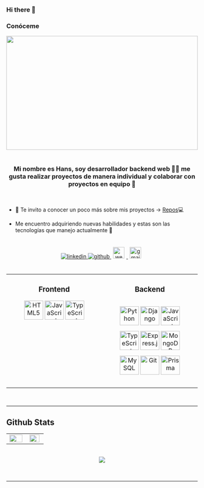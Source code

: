 ### Hi there 👋



### Conóceme  
<div align="center">
<img src="https://rishavanand.github.io/static/images/greetings.gif" align="center" style="width: 100%" height="300"/>
</div>  
  
<br>

### <div align="center">Mi nombre es Hans, soy desarrollador backend web 👨‍💻 me gusta realizar proyectos de manera individual y colaborar con proyectos en equipo 🚀</div>  
  
<br>

- 🔭 Te invito a conocer un poco más sobre mis proyectos -> [Repos](https://github.com/HansUrpay?tab=repositories)💻  
  

- Me encuentro adquiriendo nuevas habilidades y estas son las tecnologías que manejo actualmente 📝  

<br>

<div align="center" >
<a href="https://linkedin.com/in/hans-urpay/" target="_blank">
<img src=https://img.shields.io/badge/linkedin-%231E77B5.svg?&style=for-the-badge&logo=linkedin&logoColor=white alt=linkedin style="margin-bottom: 5px" />
</a>
<a href="https://github.com/HansUrpay" target="_blank">
<img src=https://img.shields.io/badge/github-%2324292e.svg?&style=for-the-badge&logo=github&logoColor=white alt=github style="margin-bottom: 5px;" />
</a>
<a href="https://www.hansurpay.site/" target="_blank">
<img src='https://cdn.jsdelivr.net/npm/simple-icons@3.0.1/icons/icloud.svg' alt='website' height='30' style="margin:5px">
</a>
<a href=mailto:hansurpayh@gmail.com target="_blank">
<img src='https://cdn.jsdelivr.net/npm/simple-icons@3.0.1/icons/gmail.svg' alt='gmail' height='30' style="margin:5px">
</a>
</div>

<br/>  


<!-- ## My Skill Set   -->
<table align="center"><tr><td valign="top" width="50%" align="center">



### Frontend  
<div align="center">  
<a href="https://en.wikipedia.org/wiki/HTML5" target="_blank"><img style="margin-bottom: 15px" src="https://profilinator.rishav.dev/skills-assets/html5-original-wordmark.svg" alt="HTML5" height="50" /></a>  
<a href="https://www.javascript.com/" target="_blank"><img style="margin-bottom: 15px" src="https://profilinator.rishav.dev/skills-assets/javascript-original.svg" alt="JavaScript" height="50" /></a>  
<a href="https://www.typescriptlang.org/" target="_blank"><img style="margin-bottom: 15px" src="https://profilinator.rishav.dev/skills-assets/typescript-original.svg" alt="TypeScript" height="50" /></a>  
</div>

</td><td valign="top" width="50%" align="center">



### Backend  
<div align="center" style="padding:15px">  
<a href="https://www.python.org/" target="_blank"><img style="margin-bottom: 15px" src="https://profilinator.rishav.dev/skills-assets/python-original.svg" alt="Python" height="50" /></a>  
<a href="https://www.djangoproject.com/" target="_blank"><img style="margin-bottom: 15px" src="https://profilinator.rishav.dev/skills-assets/django-original.svg" alt="Django" height="50" /></a>  
<a href="https://www.javascript.com/" target="_blank"><img style="margin-bottom: 15px" src="https://profilinator.rishav.dev/skills-assets/javascript-original.svg" alt="JavaScript" height="50" /></a>  
<a href="https://www.typescriptlang.org/" target="_blank"><img style="margin-bottom: 15px" src="https://profilinator.rishav.dev/skills-assets/typescript-original.svg" alt="TypeScript" height="50" /></a>  
<a href="https://expressjs.com/" target="_blank"><img style="margin-bottom: 15px" src="https://profilinator.rishav.dev/skills-assets/express-original-wordmark.svg" alt="Express.js" height="50" /></a>  
<a href="https://www.mongodb.com/" target="_blank"><img style="margin-bottom: 15px" src="https://profilinator.rishav.dev/skills-assets/mongodb-original-wordmark.svg" alt="MongoDB" height="50" /></a>  
<a href="https://www.mysql.com/" target="_blank"><img style="margin-bottom: 15px" src="https://profilinator.rishav.dev/skills-assets/mysql-original-wordmark.svg" alt="MySQL" height="50" /></a>  
<a href="https://github.com/" target="_blank"><img style="margin-bottom: 15px" src="https://profilinator.rishav.dev/skills-assets/git-scm-icon.svg" alt="Git" height="50" /></a>  
<a href="https://www.prisma.io/" target="_blank"><img style="margin-bottom: 15px" src="https://profilinator.rishav.dev/skills-assets/prisma.png" alt="Prisma" height="50" /></a>  
</div>

</td></tr></table>  

<br/>  

---
## Github Stats  
<table><tr><td valign="top" width="48%">

<img src="https://github-readme-stats.vercel.app/api?username=HansUrpay&show_icons=true&count_private=true&hide_border=true" align="left" style="width: 95%"/>

</td><td valign="top" width="40%">

<img src="https://github-readme-stats.vercel.app/api/top-langs/?username=HansUrpay&hide_border=true&layout=compact" align="left" style="width: 95%" />

</td></tr></table>  

<!-- ### Contáctame   -->
<br>

<div align="center">
<img src="https://komarev.com/ghpvc/?username=HansUrpay&&style=flat-square" align="center" />
</div>

<br/>  


<br />

---

